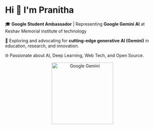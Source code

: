 # Hi 👋 I'm Pranitha  

🎓 **Google Student Ambassador** | Representing **Google Gemini AI** at Keshav Memorial institute of technology  

🚀 Exploring and advocating for **cutting-edge generative AI (Gemini)** in education, research, and innovation.  

🌐 Passionate about AI, Deep Learning, Web Tech, and Open Source.  

<p align="center">
  <img src="https://upload.wikimedia.org/path-to-gemini-logo.png" alt="Google Gemini" width="200"/>
</p>
